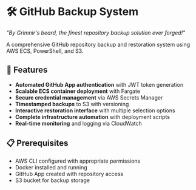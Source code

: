# 🛠️ GitHub Backup System

*"By Grimnir's beard, the finest repository backup solution ever forged!"*

A comprehensive GitHub repository backup and restoration system using AWS ECS, PowerShell, and S3.

## 🚀 Features

- **Automated GitHub App authentication** with JWT token generation
- **Scalable ECS container deployment** with Fargate
- **Secure credential management** via AWS Secrets Manager
- **Timestamped backups** to S3 with versioning
- **Interactive restoration interface** with multiple selection options
- **Complete infrastructure automation** with deployment scripts
- **Real-time monitoring** and logging via CloudWatch

## 📋 Prerequisites

- AWS CLI configured with appropriate permissions
- Docker installed and running
- GitHub App created with repository access
- S3 bucket for backup storage
